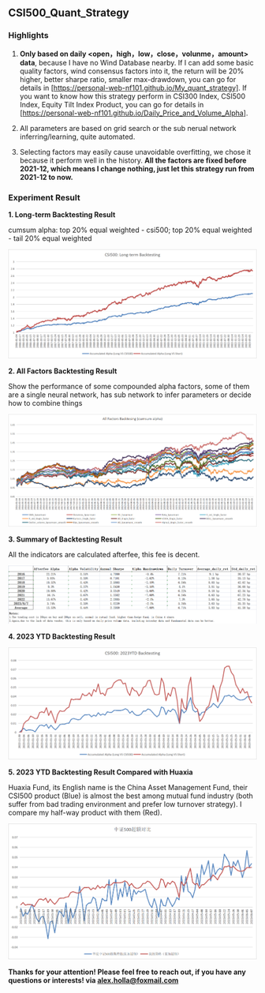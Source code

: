 ## CSI500_Quant_Strategy

### Highlights
1. **Only based on daily <open，high，low，close，volunme，amount> data**, because I have no Wind Database nearby. If I can add some basic quality factors, wind consensus factors into it, the return will be 20% higher, better sharpe ratio, smaller max-drawdown, you can go for details in [https://personal-web-nf101.github.io/My_quant_strategy]. If you want to know how this strategy perform in CSI300 Index, CSI500 Index, Equity Tilt Index Product, you can go for details in [https://personal-web-nf101.github.io/Daily_Price_and_Volume_Alpha].
   
2. All parameters are based on grid search or the sub nerual network inferring/learning, quite automated.

3. Selecting factors may easily cause unavoidable overfitting, we chose it because it perform well in the history. **All the factors are fixed before 2021-12, which means I change nothing, just let this strategy run from 2021-12 to now.**

### Experiment Result

**1. Long-term Backtesting Result**

cumsum alpha: top 20% equal weighted - csi500; top 20% equal weighted - tail 20% equal weighted

![Image text](https://github.com/Neural-Finance/CSI500_Quant_Strategy/blob/main/CSI500_Long-term%20Backtesting.png)

**2. All Factors Backtesting Result**

Show the performance of some compounded alpha factors, some of them are a single neural network, has sub network to infer parameters or decide how to combine things

![Image text](https://github.com/Neural-Finance/CSI500_Quant_Strategy/blob/main/CSI500_all_factors%20Backtesting.png)

**3. Summary of Backtesting Result**

All the indicators are calculated afterfee, this fee is decent.

![Image text](https://github.com/Neural-Finance/CSI500_Quant_Strategy/blob/main/CSI500_Table%20Backtesting.png)

**4. 2023 YTD Backtesting Result**

![Image text](https://github.com/Neural-Finance/CSI500_Quant_Strategy/blob/main/CSI500_YTD%20Backtesting.png)

**5. 2023 YTD Backtesting Result Compared with Huaxia**

Huaxia Fund, its English name is the China Asset Management Fund, their CSI500 product (Blue) is almost the best among mutual fund industry (both suffer from bad trading environment and prefer low turnover strategy). I compare my half-way product with them (Red).

![Image text](https://github.com/Neural-Finance/CSI500_Quant_Strategy/blob/main/CSI500_compare_with_huaxia.png)

**Thanks for your attention! Please feel free to reach out, if you have any questions or interests! via alex.holla@foxmail.com** 
